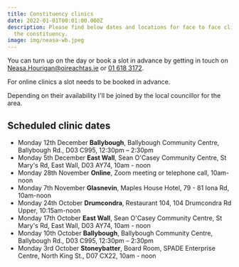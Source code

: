 ```yaml
---
title: Constituency clinics
date: 2022-01-01T00:01:00.000Z
description: Please find below dates and locations for face to face clinics in
  the constituency.
image: img/neasa-wb.jpeg
---
```

You can turn up on the day or book a slot in advance by getting in touch on [Neasa.Hourigan@oireachtas.ie](mailto:neasa.hourigan@oireachtas.ie?subject=Constituency%20clinic%20booking&body=Dear%20Neasa%2C%0D%0A%0D%0AI'd%20meet%20with%20you%20to%20discuss%20%3Cissue%3E.%0D%0A%0D%0AI'd%20like%20to%20attend%20the%20clinic%20on%20%3Cdate%3E%20at%20%3Ctime%3E%20in%20%3Clocation%3E) or [01 618 3172](tel:+35316183172).

For online clinics a slot needs to be booked in advance.

Depending on their availability I'll be joined by the local councillor for the area.

## Scheduled clinic dates

* Monday 12th December **Ballybough**, Ballybough Community Centre, Ballybough Rd., D03 C995, 12:30pm – 2:30pm
* Monday 5th December **East Wall**, Sean O'Casey Community Centre, St Mary's Rd, East Wall, D03 AY74, 10am - noon
* Monday 28th November **Online**, Zoom meeting or telephone call,
  10am-noon
* Monday 7th November **Glasnevin**, Maples House Hotel, 79 - 81 Iona Rd,
  10am-noon
* Monday 24th October **Drumcondra**, Restaurant 104, 104 Drumcondra Rd Upper,
  10:15am-noon
* Monday 17th October **East Wall**, Sean O'Casey Community Centre, St Mary's Rd, East Wall, D03 AY74, 10am - noon
* Monday 10th October **Ballybough**, Ballybough Community Centre, Ballybough Rd., D03 C995, 12:30pm – 2:30pm
* Monday 3rd October **Stoneybatter**, Board Room, SPADE Enterprise Centre, North King St., D07 CX22, 10am - noon